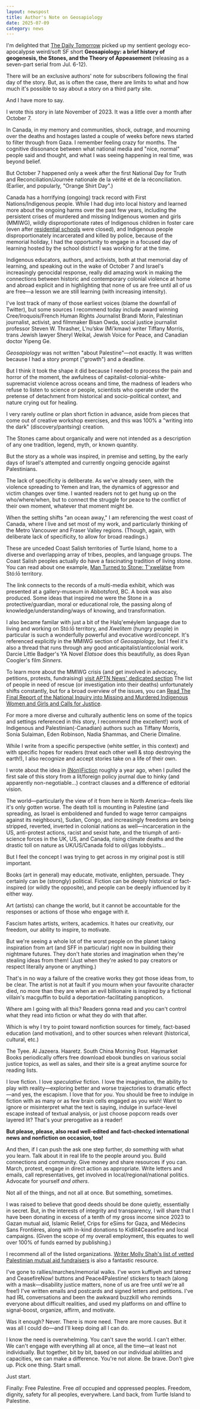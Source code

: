```yaml
---
layout: newspost
title: Author's Note on Geosapiology
date: 2025-07-09
category: news
---
```


I'm delighted that [The Daily Tomorrow](https://dailytomorrow.substack.com/p/geosapiology-part-one) picked up my sentient geology eco-apocalypse weird/soft SF short **Geosapiology: a brief history of geogenesis, the Stones, and the Theory of Appeasement** (releasing as a seven-part serial from Jul. 6-12).

There will be an exclusive authors' note for subscribers following the final day of the story. But, as is often the case, there are limits to what and how much it's possible to say about a story on a third party site.

And I have more to say.

I wrote this story in late November of 2023. It was a little over a month after October 7.

In Canada, in my memory and communities, shock, outrage, and mourning over the deaths and hostages lasted a couple of weeks before news started to filter through from Gaza. I remember feeling crazy for months. The cognitive dissonance between what national media and "nice, normal" people said and thought, and what I was seeing happening in real time, was beyond belief.

But October 7 happened only a week after the first National Day for Truth and Reconciliation/Journée nationale de la vérité et de la réconciliation. (Earlier, and popularly, "Orange Shirt Day".)

Canada has a horrifying (ongoing) track record with First Nations/Indigenous people. While I had dug into local history and learned more about the ongoing harms over the past few years, including the persistent crises of murdered and missing Indigenous women and girls (MMIWG), wildly disproportionate rates of Indigenous children in foster care (even after [residential schools](https://nctr.ca/education/teaching-resources/residential-school-history/) were closed), and Indigenous people disproportionately incarcerated and killed by police, because of the memorial holiday, I had the opportunity to engage in a focused day of learning hosted by the school district I was working for at the time.

Indigenous educators, authors, and activists, both at that memorial day of learning, and speaking out in the wake of October 7 and Israel's increasingly genocidal response, really did amazing work in making the connections between historic and contemporary colonial violence at home and abroad explicit and in highlighting that none of us are free until all of us are free—a lesson we are still learning (with increasing intensity).

I've lost track of many of those earliest voices (blame the downfall of Twitter), but some sources I recommend today include award winning Cree/Iroquois/French Human Rights Journalist Brandi Morin, Palestinian journalist, activist, and filmmaker Bisan Owda, social justice journalist professor Steven W. Thrasher, L’nu’skw (Mi'kmaw) writer Tiffany Morris, trans Jewish lawyer Sheryl Weikal, Jewish Voice for Peace, and Canadian doctor Yipeng Ge.

*Geosapiology* was not written "about Palestine"—not exactly. It was written because I had a story prompt ("growth") and a deadline.

But I think it took the shape it did because I needed to process the pain and horror of the moment, the awfulness of capitalist-colonial-white-supremacist violence across oceans and time, the madness of leaders who refuse to listen to science or people, scientists who operate under the pretense of detachment from historical and socio-political context, and nature crying out for healing.

I very rarely outline or plan short fiction in advance, aside from pieces that come out of creative workshop exercises, and this was 100% a "writing into the dark" (discovery/pantsing) creation.

The Stones came about organically and were not intended as a description of any one tradition, legend, myth, or known quantity.

But the story as a whole was inspired, in premise and setting, by the early days of Israel's attempted and currently ongoing genocide against Palestinians.

The lack of specificity is deliberate. As we've already seen, with the violence spreading to Yemen and Iran, the dynamics of aggressor and victim changes over time. I wanted readers not to get hung up on the who/where/when, but to connect the struggle for peace to the conflict of their own moment, whatever that moment might be.

When the setting shifts "an ocean away," I am referencing the west coast of Canada, where I live and set most of my work, and particularly thinking of the Metro Vancouver and Fraser Valley regions. (Though, again, with deliberate lack of specificity, to allow for broad readings.)

These are unceded Coast Salish territories of Turtle Island, home to a diverse and overlapping array of tribes, peoples, and language groups. The Coast Salish peoples actually do have a fascinating tradition of living stone. You can read about one example, [Man Turned to Stone: T'xwelátse](https://www.srrmcentre.com/StoneTxwelatse/07Introduction.html) from Stó:lō territory.

The link connects to the records of a multi-media exhibit, which was presented at a gallery-museum in Abbotsford, BC. A book was also produced. Some ideas that inspired me were the Stone in a protective/guardian, moral or educational role, the passing along of knowledge/understanding/ways of knowing, and transformation.

I also became familar with just a bit of the Halq'eméylem language due to living and working on Stó:lō territory, and *Xwelitem* (hungry people) in particular is such a wonderfully powerful and evocative word/concept. It's referenced explicitly in the MMIWG section of *Geosapiology*, but I feel it's also a thread that runs through any good anticapitalist/anticolonial work. Darcie Little Badger's YA Novel *Elatsoe* does this beautifully, as does Ryan Coogler's film *Sinners*.

To learn more about the MMIWG crisis (and get involved in advocacy, petitions, protests, fundraising) [visit APTN News' dedicated section](https://www.aptnnews.ca/topic/mmiwg/) The list of people in need of rescue (or investigation into their deaths) unfortunately shifts constantly, but for a broad overview of the issues, you can [Read The Final Report of the National Inquiry into Missing and Murdered Indigenous Women and Girls and Calls for Justice]([https://www.aptnnews.ca/topic/mmiwg/](https://www.mmiwg-ffada.ca/)).

For more a more diverse and culturally authentic lens on some of the topics and settings referenced in this story, I recommend (the excellent!) work of Indigenous and Palestinian(-Canadian) authors such as Tiffany Morris, Sonia Sulaiman, Eden Robinson, Nadia Shammas, and Cherie Dimaline.

While I write from a specific perspective (white settler, in this context) and with specific hopes for readers (treat each other well & stop destroying the earth!), I also recognize and accept stories take on a life of their own.

I wrote about the idea in [(Non)Fiction](https://kaie.space/news/2024/05/30/Nonfiction.html) roughly a year ago, when I pulled the first sale of this story from a lit/foreign policy journal due to hinky (and apparently non-negotiable...) contract clauses and a difference of editorial vision.

The world—particularly the view of it from here in North America—feels like it's only gotten worse. The death toll is mounting in Palestine (and spreading, as Israel is emboldened and funded to wage terror campaigns against its neighbours), Sudan, Congo, and increasingly freedoms are being stripped, reverted, inverted in colonial nations as well—incarceration in the US, anti-protest actions, racist and sexist hate, and the triumph of anti-science forces in the UK, US, and Canada, rising climate deaths and the drastic toll on nature as UK/US/Canada fold to oil/gas lobbyists...

But I feel the concept I was trying to get across in my original post is still important. 

Books (art in general) may educate, motivate, enlighten, persuade. They certainly can be (strongly) political. Fiction can be deeply historical or fact-inspired (or wildly the opposite), and people can be deeply influenced by it either way.

Art (artists) can change the world, but it cannot be accountable for the responses or actions of those who engage with it.

Fascism hates artists, writers, academics. It hates our creativity, our freedom, our ability to inspire, to motivate.

But we're seeing a whole lot of the worst people on the planet taking inspiration from art (and SFF in particular) right now in building their nightmare futures. They don't hate stories and imagination when they're stealing ideas from them! (Just when they're asked to pay creators or respect literally anyone or anything.)

That's in no way a failure of the creative works they got those ideas from, to be clear. The artist is not at fault if you mourn when your favourite character died, no more than they are when an evil billionaire is inspired by a fictional villain's macguffin to build a deportation-facilitating panopticon.

Where am I going with all this? Readers gonna read and you can't control what they read into fiction or what they do with that after.

Which is why I try to point toward nonfiction sources for timely, fact-based education (and motivation), and to other sources when relevant (historical, cultural, etc.)

The Tyee. Al Jazeera. Haaretz. South China Morning Post. Haymarket Books periodically offers free download ebook bundles on various social justice topics, as well as sales, and their site is a great anytime source for reading lists.

I love fiction. I love *speculative* fiction. I love the imagination, the ability to play with reality—exploring better and worse trajectories to dramatic effect—and yes, the escapism. I love that for *you*. You should be free to indulge in fiction with as many or as few brain cells engaged as you wish! Want to ignore or misinterpret what the text is saying, indulge in surface-level escape instead of textual analysis, or just choose popcorn reads over layered lit? That's your prerogative as a reader!

**But please, please, also read well-edited and fact-checked international news and nonfiction on occasion, too!**

And then, if I can push the ask one step further, *do something* with what you learn. Talk about it in real life to the people around you. Build connections and community. Give money and share resources if you can. March, protest, engage in direct action as appropriate. Write letters and emails, call representatives, get involved in local/regional/national politics. Advocate for yourself *and others*.

Not all of the things, and not all at once. But something, sometimes.

I was raised to believe that good deeds should be done quietly, essentially in secret. But, in the interests of integrity and transparency, I will share that I have been donating in excess of a tenth of my gross income since 2023 to Gazan mutual aid, Islamic Relief, Crips for eSims for Gaza, and Médecins Sans Frontières, along with in-kind donations to Kidlit4Ceasefire and local campaigns. (Given the scope of my overall employment, this equates to well over 100% of funds earned by publishing.)

I recommend all of the listed organizations. [Writer Molly Shah's list of vetted Palestinian mutual aid fundraisers](https://bsky.app/profile/mommunism.bsky.social/post/3l5xend3agh27) is also a fantastic resource.

I've gone to rallies/marches/memorial walks. I've worn kuffiyeh and tatreez and CeasefireNow! buttons and Peace4Palestine! stickers to teach (along with a mask—disability justice matters, none of us are free until we're all free!) I've written emails and postcards and signed letters and petitions. I've had IRL conversations and been the awkward buzzkill who reminds everyone about difficult realities, and used my platforms on and offline to signal-boost, organize, affirm, and motivate.

Was it enough? Never. There is more need. There are more causes. But it was all I could do—and I'll keep doing all I can do.

I know the need is overwhelming. You can't save the world. I can't either. We can't engage with everything all at once, all the time—at least not individually. But together, bit by bit, based on our individual abilities and capacities, we can make a difference. You're not alone. Be brave. Don't give up. Pick one thing. Start small.

Just start.

Finally: Free Palestine. Free *all* occupied and oppressed peoples. Freedom, dignity, safety for all peoples, everywhere. Land back, from Turtle Island to Palestine.
